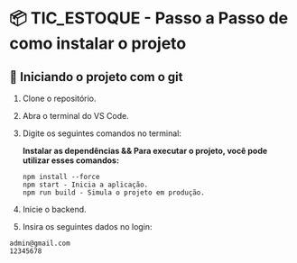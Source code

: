 # 📦 TIC_ESTOQUE - Passo a Passo de como instalar o projeto

## 🚀 Iniciando o projeto com o git

1. Clone o repositório.
2. Abra o terminal do VS Code.
3. Digite os seguintes comandos no terminal:

   **Instalar as dependências && Para executar o projeto, você pode utilizar esses comandos:**
   ```shell
   npm install --force
   npm start - Inicia a aplicação.
   npm run build - Simula o projeto em produção.

4. Inicie o backend.
5. Insira os seguintes dados no login:
  ```shell
  admin@gmail.com
  12345678
